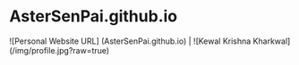 AsterSenPai.github.io
=====================

![Personal Website URL] (AsterSenPai.github.io) | 
![Kewal Krishna Kharkwal] (/img/profile.jpg?raw=true)
